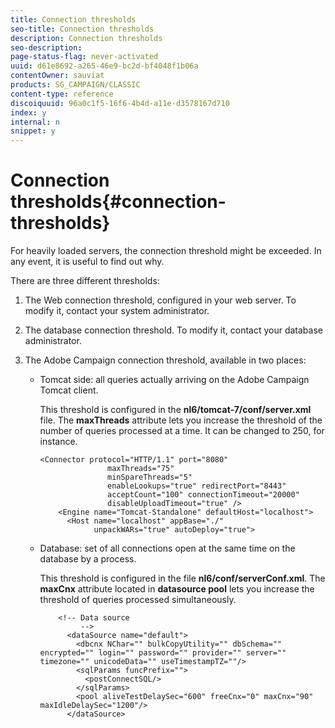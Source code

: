 ```yaml
---
title: Connection thresholds
seo-title: Connection thresholds
description: Connection thresholds
seo-description: 
page-status-flag: never-activated
uuid: d61e8692-a265-46e9-bc2d-bf4048f1b06a
contentOwner: sauviat
products: SG_CAMPAIGN/CLASSIC
content-type: reference
discoiquuid: 96a0c1f5-16f6-4b4d-a11e-d3578167d710
index: y
internal: n
snippet: y
---
```


# Connection thresholds{#connection-thresholds}

For heavily loaded servers, the connection threshold might be exceeded. In any event, it is useful to find out why.

There are three different thresholds:

1. The Web connection threshold, configured in your web server. To modify it, contact your system administrator.
1. The database connection threshold. To modify it, contact your database administrator.
1. The Adobe Campaign connection threshold, available in two places:

    * Tomcat side: all queries actually arriving on the Adobe Campaign Tomcat client.

      This threshold is configured in the **nl6/tomcat-7/conf/server.xml** file. The **maxThreads** attribute lets you increase the threshold of the number of queries processed at a time. It can be changed to 250, for instance.

      ```    
      <Connector protocol="HTTP/1.1" port="8080"
                     maxThreads="75"
                     minSpareThreads="5"
                     enableLookups="true" redirectPort="8443"
                     acceptCount="100" connectionTimeout="20000"
                     disableUploadTimeout="true" />
          <Engine name="Tomcat-Standalone" defaultHost="localhost">
            <Host name="localhost" appBase="./"
                  unpackWARs="true" autoDeploy="true">
      ```

    * Database: set of all connections open at the same time on the database by a process.

      This threshold is configured in the file **nl6/conf/serverConf.xml**. The **maxCnx** attribute located in **datasource pool** lets you increase the threshold of queries processed simultaneously.

      ```    
          <!-- Data source
               -->
            <dataSource name="default">
              <dbcnx NChar="" bulkCopyUtility="" dbSchema="" encrypted="" login="" password="" provider="" server="" timezone="" unicodeData="" useTimestampTZ=""/>
              <sqlParams funcPrefix="">
                <postConnectSQL/>
              </sqlParams>
              <pool aliveTestDelaySec="600" freeCnx="0" maxCnx="90" maxIdleDelaySec="1200"/>
            </dataSource>
      ```

